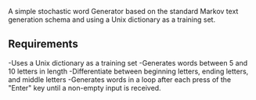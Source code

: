 A simple stochastic word Generator based on  the standard Markov text generation schema and using a Unix dictionary as a training set. 

## Requirements
-Uses a Unix dictionary as a training set
-Generates words between 5 and 10 letters in length
-Differentiate between beginning letters, ending letters, and middle letters
-Generates words in a loop after each press of the "Enter" key until a non-empty input is received. 
